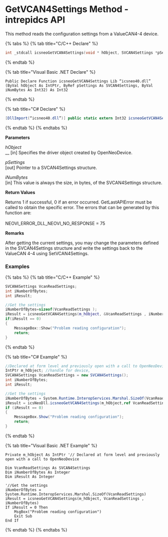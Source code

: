 # GetVCAN4Settings Method - intrepidcs API

This method reads the configuration settings from a ValueCAN4-4 device.

{% tabs %}
{% tab title="C/C++ Declare" %}
```cpp
int _stdcall icsneoGetVCAN4Settings(void * hObject, SVCAN4Settings *pSettings, int iNumBytes);
```
{% endtab %}

{% tab title="Visual Basic .NET Declare" %}
```vbnet
Public Declare Function icsneoGetVCAN4Settings Lib “icsneo40.dll” (ByVal hObject As IntPtr, ByRef pSettings As SVCAN4Settings, ByVal iNumBytes As Int32) As Int32
```
{% endtab %}

{% tab title="C# Declare" %}
```csharp
[DllImport(“icsneo40.dll”)] public static extern Int32 icsneoGetVCAN4Settings(IntPtr hObject, ref SVCAN4Settings pSettings, Int32 iNumBytes);
```
{% endtab %}
{% endtabs %}

**Parameters**

_hObject_\
\_\_ \[in] Specifies the driver object created by OpenNeoDevice.

_pSettings_\
\[out] Pointer to a SVCAN4Settings structure.

_iNumBytes_\
\[in] This value is always the size, in bytes, of the SVCAN4Settings structure.

**Return Values**

Returns 1 if successful, 0 if an error occurred. GetLastAPIError must be called to obtain the specific error. The errors that can be generated by this function are:\
\
NEOVI\_ERROR\_DLL\_NEOVI\_NO\_RESPONSE = 75

**Remarks**

After getting the current settings, you may change the parameters defined in the SVCAN4Settings structure and write the settings back to the ValueCAN 4-4 using SetVCAN4Settings.

### Examples

{% tabs %}
{% tab title="C/C++ Example" %}
```cpp
SVCAN4Settings VcanReadSettings;
int iNumberOfBytes;
int iResult;

//Get the settings
iNumberOfBytes=sizeof(VcanReadSettings );
iResult = icsneoGetVCAN4Settings(m_hObject, &VcanReadSettings , iNumberOfBytes);
if(iResult == 0)
{
    MessageBox::Show("Problem reading configuration");
    return;
}
```
{% endtab %}

{% tab title="C# Example" %}
```csharp
//Declared at form level and previously open with a call to OpenNeoDevice
IntPtr m_hObject; //handle for device,
SVCAN4Settings VcanReadSettings = new SVCAN4Settings();
int iNumberOfBytes;
int iResult;

//Get the settings
iNumberOfBytes = System.Runtime.InteropServices.Marshal.SizeOf(VcanReadSettings);
iResult = icsNeoDll.icsneoGetVCAN4Settings(m_hObject,ref VcanReadSettings , iNumberOfBytes);
if (iResult == 0)
{
    MessageBox.Show("Problem reading configuration");
    return;
}
```
{% endtab %}

{% tab title="Visual Basic .NET Example" %}
```vbnet
Private m_hObject As IntPtr '// Declared at form level and previously open with a call to OpenNeoDevice

Dim VcanReadSettings As SVCAN4Settings
Dim iNumberOfBytes As Integer
Dim iResult As Integer

'//Get the settings
iNumberOfBytes = System.Runtime.InteropServices.Marshal.SizeOf(VcanReadSettings)
iResult = icsneoGetVCAN4Settings(m_hObject, VcanReadSettings , iNumberOfBytes)
If iResult = 0 Then
    MsgBox("Problem reading configuration")
    Exit Sub
End If
```
{% endtab %}
{% endtabs %}
